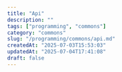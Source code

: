 ```yaml
---
title: "Api"
description: ""
tags: ["programming", "commons"]
category: "commons"
slug: "/programming/commons/api.md"
createdAt: "2025-07-03T15:53:03"
updatedAt: "2025-07-04T17:41:08"
draft: false
---
```

